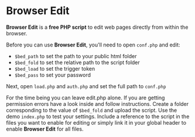 # Browser Edit

**Browser Edit** is a **free PHP script** to edit web pages directly from within the browser.

Before you can use **Browser Edit**, you'll need to open `conf.php` and edit:

- `$bed_path` to set the path to your public html folder
- `$bed_fold` to set the relative path to the script folder
- `$bed_load` to set the trigger token
- `$bed_pass` to set your password

Next, open `load.php` and `auth.php` and set the full path to `conf.php`

For the time being you can leave edit.php alone. If you are getting permission errors have a look inside and follow instructions. Create a folder corresponding to the value of `$bed_fold` and upload the script. Use the demo `index.php` to test your settings. Include a reference to the script in the files you want to enable for editing or simply link it in your global header to enable **Browser Edit** for all files.
